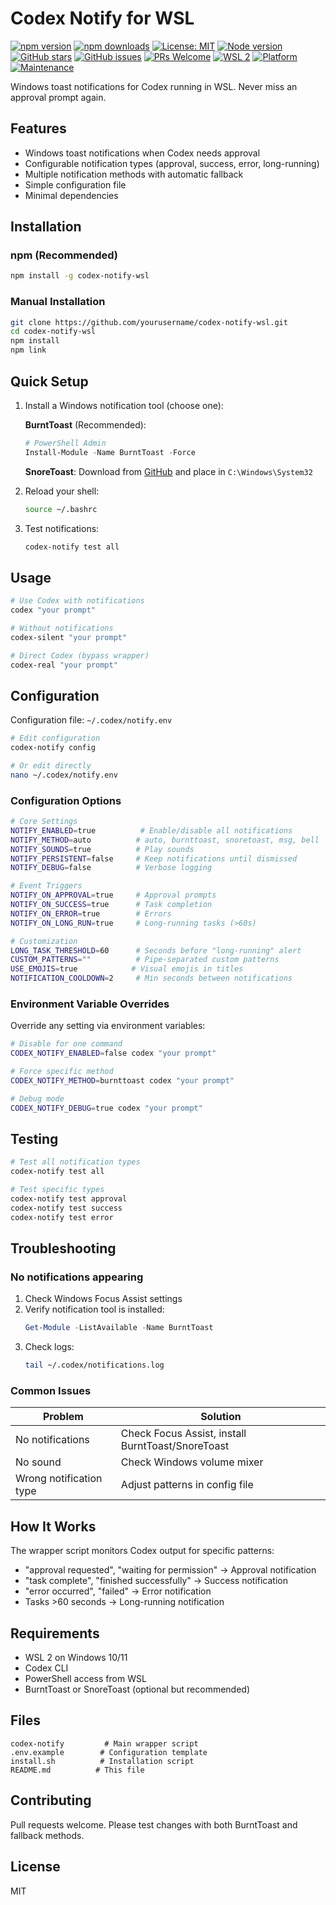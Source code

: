 # Codex Notify for WSL

[![npm version](https://img.shields.io/npm/v/codex-notify-wsl.svg)](https://www.npmjs.com/package/codex-notify-wsl)
[![npm downloads](https://img.shields.io/npm/dm/codex-notify-wsl.svg)](https://www.npmjs.com/package/codex-notify-wsl)
[![License: MIT](https://img.shields.io/badge/License-MIT-yellow.svg)](https://opensource.org/licenses/MIT)
[![Node version](https://img.shields.io/node/v/codex-notify-wsl.svg)](https://nodejs.org)
[![GitHub stars](https://img.shields.io/github/stars/nomad5/codex-notify-wsl.svg?style=social)](https://github.com/nomad5/codex-notify-wsl)
[![GitHub issues](https://img.shields.io/github/issues/nomad5/codex-notify-wsl.svg)](https://github.com/nomad5/codex-notify-wsl/issues)
[![PRs Welcome](https://img.shields.io/badge/PRs-welcome-brightgreen.svg)](https://github.com/nomad5/codex-notify-wsl/pulls)
[![WSL 2](https://img.shields.io/badge/WSL-2-blue.svg)](https://docs.microsoft.com/en-us/windows/wsl/)
[![Platform](https://img.shields.io/badge/platform-Windows%2010%2F11-blue.svg)](https://www.microsoft.com/windows)
[![Maintenance](https://img.shields.io/badge/Maintained%3F-yes-green.svg)](https://github.com/nomad5/codex-notify-wsl/graphs/commit-activity)

Windows toast notifications for Codex running in WSL. Never miss an approval prompt again.

## Features

- Windows toast notifications when Codex needs approval
- Configurable notification types (approval, success, error, long-running)
- Multiple notification methods with automatic fallback
- Simple configuration file
- Minimal dependencies

## Installation

### npm (Recommended)

```bash
npm install -g codex-notify-wsl
```

### Manual Installation

```bash
git clone https://github.com/yourusername/codex-notify-wsl.git
cd codex-notify-wsl
npm install
npm link
```

## Quick Setup

1. Install a Windows notification tool (choose one):

   **BurntToast** (Recommended):
   ```powershell
   # PowerShell Admin
   Install-Module -Name BurntToast -Force
   ```

   **SnoreToast**:
   Download from [GitHub](https://github.com/KDE/snoretoast/releases) and place in `C:\Windows\System32`

2. Reload your shell:
   ```bash
   source ~/.bashrc
   ```

3. Test notifications:
   ```bash
   codex-notify test all
   ```

## Usage

```bash
# Use Codex with notifications
codex "your prompt"

# Without notifications
codex-silent "your prompt"

# Direct Codex (bypass wrapper)
codex-real "your prompt"
```

## Configuration

Configuration file: `~/.codex/notify.env`

```bash
# Edit configuration
codex-notify config

# Or edit directly
nano ~/.codex/notify.env
```

### Configuration Options

```bash
# Core Settings
NOTIFY_ENABLED=true          # Enable/disable all notifications
NOTIFY_METHOD=auto          # auto, burnttoast, snoretoast, msg, bell
NOTIFY_SOUNDS=true          # Play sounds
NOTIFY_PERSISTENT=false     # Keep notifications until dismissed
NOTIFY_DEBUG=false          # Verbose logging

# Event Triggers
NOTIFY_ON_APPROVAL=true     # Approval prompts
NOTIFY_ON_SUCCESS=true      # Task completion
NOTIFY_ON_ERROR=true        # Errors
NOTIFY_ON_LONG_RUN=true     # Long-running tasks (>60s)

# Customization
LONG_TASK_THRESHOLD=60      # Seconds before "long-running" alert
CUSTOM_PATTERNS=""          # Pipe-separated custom patterns
USE_EMOJIS=true            # Visual emojis in titles
NOTIFICATION_COOLDOWN=2     # Min seconds between notifications
```

### Environment Variable Overrides

Override any setting via environment variables:

```bash
# Disable for one command
CODEX_NOTIFY_ENABLED=false codex "your prompt"

# Force specific method
CODEX_NOTIFY_METHOD=burnttoast codex "your prompt"

# Debug mode
CODEX_NOTIFY_DEBUG=true codex "your prompt"
```

## Testing

```bash
# Test all notification types
codex-notify test all

# Test specific types
codex-notify test approval
codex-notify test success
codex-notify test error
```

## Troubleshooting

### No notifications appearing

1. Check Windows Focus Assist settings
2. Verify notification tool is installed:
   ```powershell
   Get-Module -ListAvailable -Name BurntToast
   ```
3. Check logs:
   ```bash
   tail ~/.codex/notifications.log
   ```

### Common Issues

| Problem | Solution |
|---------|----------|
| No notifications | Check Focus Assist, install BurntToast/SnoreToast |
| No sound | Check Windows volume mixer |
| Wrong notification type | Adjust patterns in config file |

## How It Works

The wrapper script monitors Codex output for specific patterns:
- "approval requested", "waiting for permission" → Approval notification
- "task complete", "finished successfully" → Success notification
- "error occurred", "failed" → Error notification
- Tasks >60 seconds → Long-running notification

## Requirements

- WSL 2 on Windows 10/11
- Codex CLI
- PowerShell access from WSL
- BurntToast or SnoreToast (optional but recommended)

## Files

```
codex-notify         # Main wrapper script
.env.example        # Configuration template
install.sh          # Installation script
README.md          # This file
```

## Contributing

Pull requests welcome. Please test changes with both BurntToast and fallback methods.

## License

MIT